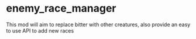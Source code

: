 # enemy_race_manager
This mod will aim to replace bitter with other creatures, also provide an easy to use API to add new races
